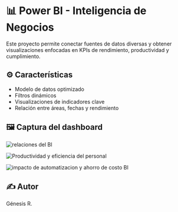 # 📊 Power BI - Inteligencia de Negocios

Este proyecto permite conectar fuentes de datos diversas y obtener visualizaciones enfocadas en KPIs de rendimiento, productividad y cumplimiento.

## ⚙️ Características

- Modelo de datos optimizado
- Filtros dinámicos
- Visualizaciones de indicadores clave
- Relación entre áreas, fechas y rendimiento

## 🖼 Captura del dashboard
![relaciones del BI ](https://github.com/user-attachments/assets/0f233c94-5528-4568-b9a9-f4674db693cf)

![Productividad y eficiencia del personal](https://github.com/user-attachments/assets/933a6245-2e03-4450-ab5e-884f48e31c79)

![impacto de automatizacion y ahorro de costo BI](https://github.com/user-attachments/assets/7fafcd13-5cdf-4837-af3b-4a67a365a83d)


## ✍️ Autor

Génesis R.

